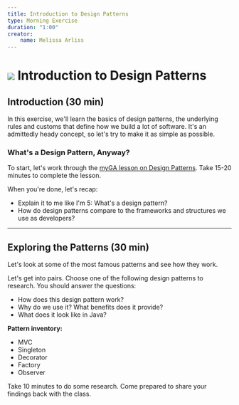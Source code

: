 ```yaml
---
title: Introduction to Design Patterns
type: Morning Exercise
duration: "1:00"
creator:
    name: Melissa Arliss
---
```


# ![](https://ga-dash.s3.amazonaws.com/production/assets/logo-9f88ae6c9c3871690e33280fcf557f33.png) Introduction to Design Patterns

## Introduction (30 min)

In this exercise, we'll learn the basics of design patterns, the underlying rules and customs that define how we build a lot of software. It's an admittedly heady concept, so let's try to make it as simple as possible.

### What's a Design Pattern, Anyway?

To start, let's work through the [myGA lesson on Design Patterns](https://my.generalassemb.ly/activities/134?assignmentUuid=d5b43f0e-7d2c-4173-afef-8a2e4073e5c6). Take 15-20 minutes to complete the lesson.

When you're done, let's recap:
- Explain it to me like I'm 5: What's a design pattern?
- How do design patterns compare to the frameworks and structures we use as developers?

---

## Exploring the Patterns (30 min)

Let's look at some of the most famous patterns and see how they work.

Let's get into pairs. Choose one of the following design patterns to research. You should answer the questions:
- How does this design pattern work?
- Why do we use it? What benefits does it provide?
- What does it look like in Java?

**Pattern inventory:**
- MVC
- Singleton
- Decorator
- Factory
- Observer

Take 10 minutes to do some research. Come prepared to share your findings back with the class.

